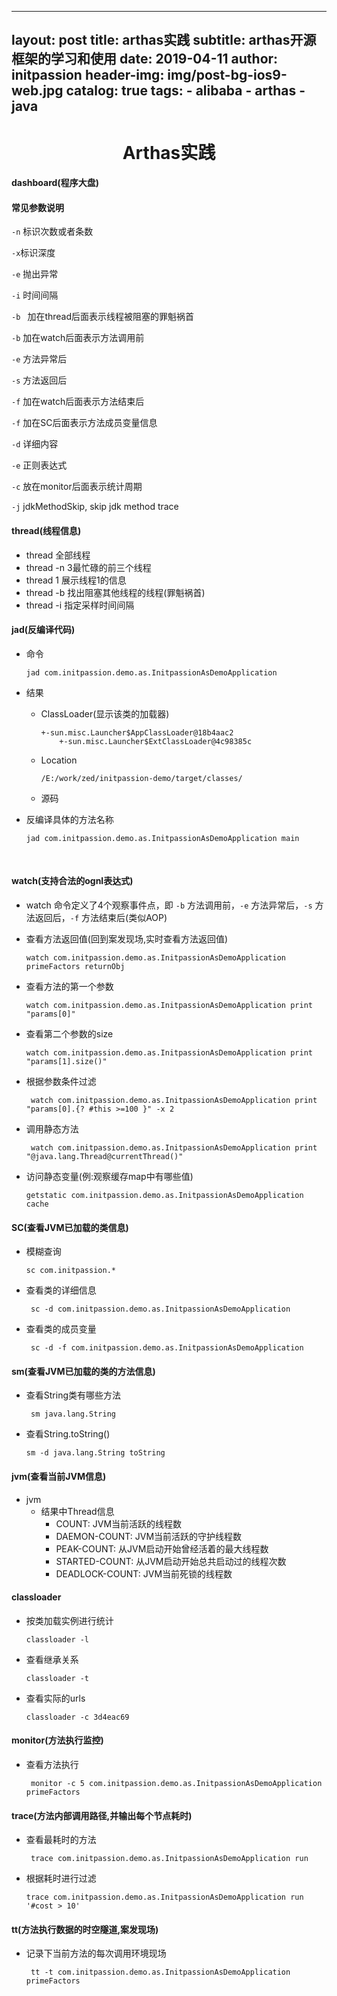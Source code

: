 
---
layout:     post
title:      arthas实践
subtitle:   arthas开源框架的学习和使用
date:       2019-04-11
author:     initpassion
header-img: img/post-bg-ios9-web.jpg
catalog: true
tags:
    - alibaba
    - arthas
    - java
---

# <Center>Arthas实践</center>

#### dashboard(程序大盘)

#### 常见参数说明

`-n` 标识次数或者条数

`-x`标识深度

`-e` 抛出异常

`-i` 时间间隔

`-b `  加在thread后面表示线程被阻塞的罪魁祸首

`-b` 加在watch后面表示方法调用前 

`-e` 方法异常后

`-s` 方法返回后

`-f` 加在watch后面表示方法结束后

`-f` 加在SC后面表示方法成员变量信息

`-d` 详细内容

`-e` 正则表达式

`-c` 放在monitor后面表示统计周期

`-j`  jdkMethodSkip, skip jdk method trace



#### thread(线程信息)

- thread 全部线程
- thread -n 3最忙碌的前三个线程
- thread 1 展示线程1的信息
- thread -b 找出阻塞其他线程的线程(罪魁祸首)
- thread -i 指定采样时间间隔

#### jad(反编译代码)

- 命令 

  ```
  jad com.initpassion.demo.as.InitpassionAsDemoApplication
  ```

- 结果

  - ClassLoader(显示该类的加载器)

    ```
    +-sun.misc.Launcher$AppClassLoader@18b4aac2
    	+-sun.misc.Launcher$ExtClassLoader@4c98385c 
    ```

  - Location

    ```
    /E:/work/zed/initpassion-demo/target/classes/
    ```

  - 源码

- 反编译具体的方法名称

  ```
  jad com.initpassion.demo.as.InitpassionAsDemoApplication main
  ```

  ​

#### watch(支持合法的ognl表达式)

- watch 命令定义了4个观察事件点，即 `-b` 方法调用前，`-e` 方法异常后，`-s` 方法返回后，`-f` 方法结束后(类似AOP)


- 查看方法返回值(回到案发现场,实时查看方法返回值)

  ```
  watch com.initpassion.demo.as.InitpassionAsDemoApplication primeFactors returnObj
  ```

- 查看方法的第一个参数

  ```
  watch com.initpassion.demo.as.InitpassionAsDemoApplication print "params[0]"
  ```

- 查看第二个参数的size

  ```
  watch com.initpassion.demo.as.InitpassionAsDemoApplication print "params[1].size()"
  ```

- 根据参数条件过滤

  ```
   watch com.initpassion.demo.as.InitpassionAsDemoApplication print "params[0].{? #this >=100 }" -x 2
  ```

- 调用静态方法

  ```
   watch com.initpassion.demo.as.InitpassionAsDemoApplication print "@java.lang.Thread@currentThread()"
  ```

- 访问静态变量(例:观察缓存map中有哪些值)

  ```
  getstatic com.initpassion.demo.as.InitpassionAsDemoApplication cache
  ```

#### SC(查看JVM已加载的类信息)

- 模糊查询

  ```
  sc com.initpassion.*
  ```

- 查看类的详细信息

  ```
   sc -d com.initpassion.demo.as.InitpassionAsDemoApplication
  ```

- 查看类的成员变量

  ```
   sc -d -f com.initpassion.demo.as.InitpassionAsDemoApplication
  ```

#### sm(查看JVM已加载的类的方法信息)

- 查看String类有哪些方法

  ```
   sm java.lang.String
  ```

- 查看String.toString()

  ```
  sm -d java.lang.String toString
  ```

#### jvm(查看当前JVM信息)

- jvm
  - 结果中Thread信息
    - COUNT: JVM当前活跃的线程数
    - DAEMON-COUNT: JVM当前活跃的守护线程数
    - PEAK-COUNT: 从JVM启动开始曾经活着的最大线程数
    - STARTED-COUNT: 从JVM启动开始总共启动过的线程次数
    - DEADLOCK-COUNT: JVM当前死锁的线程数

#### classloader

- 按类加载实例进行统计

  ```
  classloader -l
  ```

- 查看继承关系

  ```
  classloader -t
  ```

- 查看实际的urls

  ```
  classloader -c 3d4eac69
  ```

#### monitor(方法执行监控)

- 查看方法执行

  ```
   monitor -c 5 com.initpassion.demo.as.InitpassionAsDemoApplication primeFactors
  ```

#### trace(方法内部调用路径,并输出每个节点耗时)

- 查看最耗时的方法

  ```
   trace com.initpassion.demo.as.InitpassionAsDemoApplication run
  ```

- 根据耗时进行过滤

  ```
  trace com.initpassion.demo.as.InitpassionAsDemoApplication run '#cost > 10'
  ```

#### tt(方法执行数据的时空隧道,案发现场)

- 记录下当前方法的每次调用环境现场

  ```
   tt -t com.initpassion.demo.as.InitpassionAsDemoApplication primeFactors
  ```

  ​





